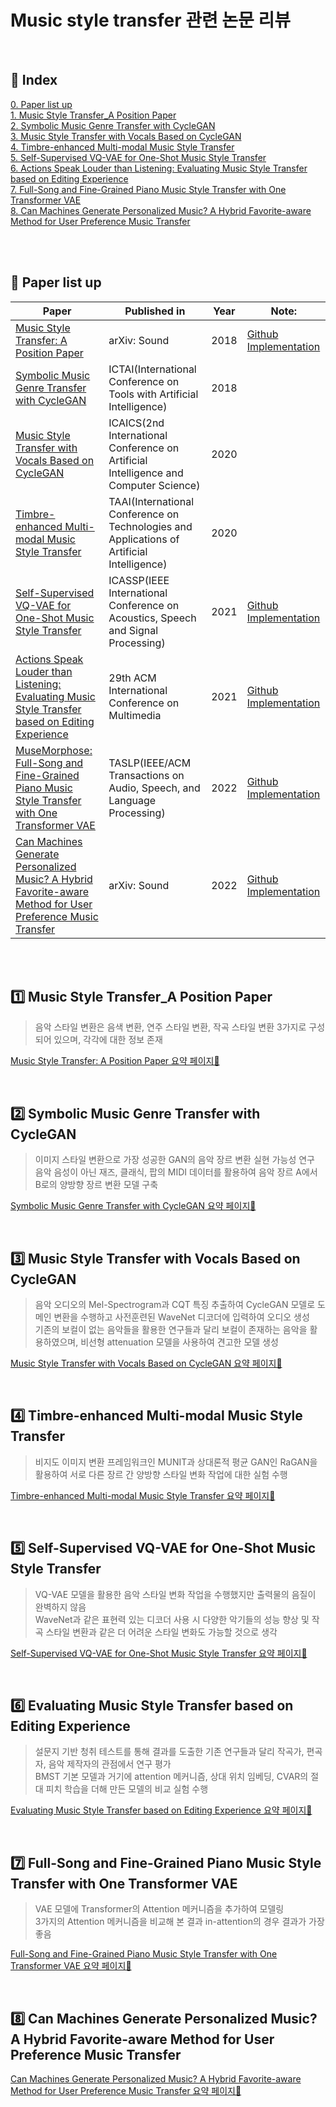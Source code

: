 # Music style transfer 관련 논문 리뷰  
<br/>

## 📌 Index
[0. Paper list up](#📃-Paper-list-up)  
[1. Music Style Transfer_A Position Paper](#1️⃣-Music-Style-Transfer_A-Position-Paper)  
[2. Symbolic Music Genre Transfer with CycleGAN](#2️⃣-Symbolic-Music-Genre-Transfer-with-CycleGAN)  
[3. Music Style Transfer with Vocals Based on CycleGAN](#3️⃣-Music-Style-Transfer-with-Vocals-Based-on-CycleGAN)  
[4. Timbre-enhanced Multi-modal Music Style Transfer](#4️⃣-Timbre-enhanced-Multi-modal-Music-Style-Transfer)  
[5. Self-Supervised VQ-VAE for One-Shot Music Style Transfer](#5️⃣-Self-Supervised-VQ-VAE-for-One-Shot-Music-Style-Transfer)  
[6. Actions Speak Louder than Listening: Evaluating Music Style Transfer based on Editing Experience](#6️⃣-Evaluating-Music-Style-Transfer-based-on-Editing-Experience)  
[7. Full-Song and Fine-Grained Piano Music Style Transfer with One Transformer VAE](#7️⃣-Full-Song-and-Fine-Grained-Piano-Music-Style-Transfer-with-One-Transformer-VAE)  
[8. Can Machines Generate Personalized Music? A Hybrid Favorite-aware Method for User Preference Music Transfer](#8️⃣-Can-Machines-Generate-Personalized-Music?-A-Hybrid-Favorite-aware-Method-for-User-Preference-Music-Transfer)  
  
<br/><br/>
  
  
## 📃 Paper list up
|Paper|Published in|Year|Note:|
|------|---|:--:|---|
|[Music Style Transfer: A Position Paper](https://arxiv.org/pdf/1803.06841.pdf)|arXiv: Sound|2018|[Github Implementation](https://github.com/ChienYuLu/Play-As-You-Like-Timbre-Enhanced-Multi-modal-Music-Style-Transfer)|
|[Symbolic Music Genre Transfer with CycleGAN](https://arxiv.org/pdf/1809.07575.pdf)|ICTAI(International Conference on Tools with Artificial Intelligence)|2018||
|[Music Style Transfer with Vocals Based on CycleGAN](https://iopscience.iop.org/article/10.1088/1742-6596/1631/1/012039)|ICAICS(2nd International Conference on Artificial Intelligence and Computer Science)|2020||
|[Timbre-enhanced Multi-modal Music Style Transfer](https://arxiv.org/pdf/1811.12214.pdf)|TAAI(International Conference on Technologies and Applications of Artificial Intelligence)|2020||
|[Self-Supervised VQ-VAE for One-Shot Music Style Transfer](https://arxiv.org/pdf/2102.05749)|ICASSP(IEEE International Conference on Acoustics, Speech and Signal Processing)|2021|[Github Implementation](https://github.com/cifkao/ss-vq-vae)|
|[Actions Speak Louder than Listening: Evaluating Music Style Transfer based on Editing Experience](https://arxiv.org/pdf/2110.12855)|29th ACM International Conference on Multimedia|2021|[Github Implementation](https://github.com/s603122001/Bidirectional-Music-Style-Transformer)|
|[MuseMorphose: Full-Song and Fine-Grained Piano Music Style Transfer with One Transformer VAE](https://arxiv.org/pdf/2105.04090)|TASLP(IEEE/ACM Transactions on Audio, Speech, and Language Processing)|2022|[Github Implementation](https://github.com/YatingMusic/MuseMorphose)|
|[Can Machines Generate Personalized Music? A Hybrid Favorite-aware Method for User Preference Music Transfer](https://arxiv.org/pdf/2201.08526)|arXiv: Sound|2022|[Github Implementation](https://github.com/hu-music/UPMT)|


<br/><br/>
  
  
## 1️⃣ Music Style Transfer_A Position Paper  
> 음악 스타일 변환은 음색 변환, 연주 스타일 변환, 작곡 스타일 변환 3가지로 구성되어 있으며, 각각에 대한 정보 존재  

[Music Style Transfer: A Position Paper 요약 페이지🔎](https://github.com/Hyeji-Jo/Papers-related-to-the-Music-Style-Transfer/blob/d57a25cfe7b6e00b6e90725ed08f14ccb54fe108/Music%20Style%20Transfer%3A%20A%20Position%20Paper_Summary.md)
  
<br/>

## 2️⃣ Symbolic Music Genre Transfer with CycleGAN  
> 이미지 스타일 변환으로 가장 성공한 GAN의 음악 장르 변환 실현 가능성 연구  
> 음악 음성이 아닌 재즈, 클래식, 팝의 MIDI 데이터를 활용하여 음악 장르 A에서 B로의 양방향 장르 변환 모델 구축  

[Symbolic Music Genre Transfer with CycleGAN 요약 페이지🔎](https://github.com/Hyeji-Jo/Papers-related-to-the-Music-Style-Transfer/blob/d57a25cfe7b6e00b6e90725ed08f14ccb54fe108/Symbolic%20Music%20Genre%20Transfer%20with%20CycleGAN_Summary.md)  

<br/>

## 3️⃣ Music Style Transfer with Vocals Based on CycleGAN  
> 음악 오디오의 Mel-Spectrogram과 CQT 특징 추출하여 CycleGAN 모델로 도메인 변환을 수행하고 사전훈련된 WaveNet 디코더에 입력하여 오디오 생성  
> 기존의 보컬이 없는 음악들을 활용한 연구들과 달리 보컬이 존재하는 음악을 활용하였으며, 비선형 attenuation 모델을 사용하여 견고한 모델 생성  

[Music Style Transfer with Vocals Based on CycleGAN 요약 페이지🔎](https://github.com/Hyeji-Jo/Papers-related-to-the-Music-Style-Transfer/blob/f731efab8428b3ad09808a4a92f457e66b8b471d/Music%20Style%20Transfer%20with%20Vocals%20Based%20on%20CycleGAN_Summary.md)   

<br/>
  
## 4️⃣ Timbre-enhanced Multi-modal Music Style Transfer  
> 비지도 이미지 변환 프레임워크인 MUNIT과 상대론적 평균 GAN인 RaGAN을 활용하여 서로 다른 장르 간 양방향 스타일 변화 작업에 대한 실험 수행  

[Timbre-enhanced Multi-modal Music Style Transfer 요약 페이지🔎](https://github.com/Hyeji-Jo/Papers-related-to-the-Music-Style-Transfer/blob/d57a25cfe7b6e00b6e90725ed08f14ccb54fe108/Play%20as%20You%20Like%3A%20Timbre-Enhanced%20Multi-Modal%20Music%20Style%20Transfer_%20Summary.md)  

<br/>
  
## 5️⃣ Self-Supervised VQ-VAE for One-Shot Music Style Transfer  
> VQ-VAE 모델을 활용한 음악 스타일 변화 작업을 수행했지만 출력물의 음질이 완벽하지 않음  
> WaveNet과 같은 표현력 있는 디코더 사용 시 다양한 악기들의 성능 향상 및 작곡 스타일 변환과 같은 더 어려운 스타일 변화도 가능할 것으로 생각  

[Self-Supervised VQ-VAE for One-Shot Music Style Transfer 요약 페이지🔎](https://github.com/Hyeji-Jo/Papers-related-to-the-Music-Style-Transfer/blob/main/Self-Supervised%20VQ-VAE%20for%20One-Shot%20Music%20Style%20Transfer_Summary.md)  

<br/>
  
## 6️⃣ Evaluating Music Style Transfer based on Editing Experience  
> 설문지 기반 청취 테스트를 통해 결과를 도출한 기존 연구들과 달리 작곡가, 편곡자, 음악 제작자의 관점에서 연구 평가  
> BMST 기본 모델과 거기에 attention 메커니즘, 상대 위치 임베딩, CVAR의 절대 피치 학습을 더해 만든 모델의 비교 실험 수행  

[Evaluating Music Style Transfer based on Editing Experience 요약 페이지🔎](https://github.com/Hyeji-Jo/Papers-related-to-the-Music-Style-Transfer/blob/main/Actions%20Speak%20Louder%20than%20Listening:%20Evaluating%20Music%20Style%20Transfer%20based%20on%20Editing%20Experience_Summary.md)  

<br/>
  
## 7️⃣ Full-Song and Fine-Grained Piano Music Style Transfer with One Transformer VAE  
> VAE 모델에 Transformer의 Attention 메커니즘을 추가하여 모델링  
> 3가지의 Attention 메커니즘을 비교해 본 결과 in-attention의 경우 결과가 가장 좋음  

[Full-Song and Fine-Grained Piano Music Style Transfer with One Transformer VAE 요약 페이지🔎](https://github.com/Hyeji-Jo/Papers-related-to-the-Music-Style-Transfer/blob/main/Full-Song%20and%20Fine-Grained%20Piano%20Music%20Style%20Transfer%20with%20One%20Transformer%20VAE_Summary.md)  

<br/>
  
## 8️⃣ Can Machines Generate Personalized Music? A Hybrid Favorite-aware Method for User Preference Music Transfer  


[Can Machines Generate Personalized Music? A Hybrid Favorite-aware Method for User Preference Music Transfer 요약 페이지🔎]()  

<br/>
